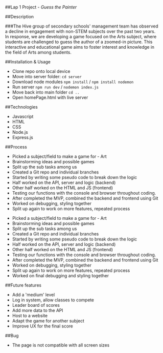 ##Lap 1 Project - _Guess the Painter_

##Description

###The Hive group of secondary schools' management team has observed a decline in engagement with non-STEM subjects over the past two years. In response, we are developing a game focused on the Arts subject, where students are challenged to guess the author of a zoomed-in picture. This interactive and educational game aims to foster interest and knowledge in the field of Arts among students.

##Installation & Usage

- Clone repo onto local device
- Move into server folder:
  `cd server`
- Download node modules
  `npm install` / `npm install nodemon`
- Run server
  `npm run dev` / `nodemon index.js`
- Move back into main folder
  `cd ..`
- Open homePage.html with live server

##Technologies

- Javascript
- HTML
- CSS
- Node.js
- Express.js

##Process
* Picked a subject/field to make a game for - Art
* Brainstorming ideas and possible games
* Split up the sub tasks among us
* Created a Git repo and individual branches
* Started by writing some pseudo code to break down the logic
* Half worked on the API, server and logic (backend)
* Other half worked on the HTML and JS (frontend)
* Testing our functions with the console and browser throughout coding.
* After completed the MVP, combined the backend and frontend using Git
* Worked on debugging, styling together
* Split up again to work on more features, repeated process

- Picked a subject/field to make a game for - Art
- Brainstorming ideas and possible games
- Split up the sub tasks among us
- Created a Git repo and individual branches
- Started by writing some pseudo code to break down the logic
- Half worked on the API, server and logic (backend)
- Other half worked on the HTML and JS (frontend)
- Testing our functions with the console and browser throughout coding.
- After completed the MVP, combined the backend and frontend using Git
- Worked on debugging, styling together
- Split up again to work on more features, repeated process
- Worked on final debugging and styling together

##Future features

- Add a 'medium' level
- Log in system, allow classes to compete
- Leader board of scores
- Add more data to the API
- Host to a website
- Adapt the game for another subject
- Improve UX for the final score

##Bug

- The page is not compatible with all screen sizes
